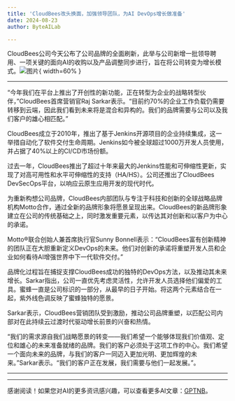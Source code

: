 ```yaml
---
title: 'CloudBees改头换面，加强领导团队，为AI DevOps增长做准备'
date: 2024-08-23
author: ByteAILab

---
```


CloudBees公司今天公布了公司品牌的全面刷新，此举与公司新增一批领导聘用、一项关键的面向AI的收购以及产品调整同步进行，旨在将公司转变为增长模式。![图片](https://ai-techpark.com/wp-content/uploads/2024/08/CloudBees-960x540.jpg){ width=60% }

---


“今年我们在平台上推出了开创性的新功能，正在转型为企业的战略转型伙伴，”CloudBees首席营销官Raj Sarkar表示。“目前约70%的企业工作负载仍需要转移到云端，因此我们看到未来将是混合和异构的。我们的品牌需要与公司以及我们客户的雄心相匹配。”

CloudBees成立于2010年，推出了基于Jenkins开源项目的企业持续集成，这一举措自动化了软件交付生命周期。Jenkins如今被全球超过1000万开发人员使用，并占据了40%以上的CI/CD市场份额。

过去一年，CloudBees推出了超过十年来最大的Jenkins性能和可伸缩性更新，实现了对高可用性和水平可伸缩性的支持（HA/HS）。公司还推出了CloudBees DevSecOps平台，以响应云原生应用开发的现代时代。

为重新构想公司品牌，CloudBees内部团队与专注于科技和创新的全球战略品牌机构Motto合作，通过全新的品牌形象将愿景呈现出来。CloudBees的新品牌形象建立在公司的传统基础之上，同时激发重要元素，以传达其对创新和以客户为中心的承诺。

Motto®联合创始人兼首席执行官Sunny Bonnell表示：“CloudBees富有创新精神的团队正在大胆重新定义DevOps的未来。他们对创新的承诺将重塑开发人员和企业如何看待AI增强世界中下一代软件交付。”

品牌化过程旨在捕捉支撑CloudBees成功的独特的DevOps方法，以及推动其未来增长。Sarkar指出，公司一直优先考虑灵活性，允许开发人员选择他们偏爱的工具。蜜蜂一直是公司标识的一部分，从最早的日子开始。将这两个元素结合在一起，紫外线色调反映了蜜蜂独特的愿景。

Sarkar表示，CloudBees营销团队受到激励，推动公司品牌重塑，以匹配公司内部对在此持续云过渡时代驱动增长前景的兴奋和热情。

“我们的需求源自我们战略愿景的转变——我们希望一个能够体现我们价值观、定位和雄心的未来准备就绪的品牌。我们的客户必须处于这项工作的中心。我们希望一个面向未来的品牌，与我们的客户一同迈入更加光明、更加辉煌的未来。”Sarkar表示。“我们的客户正在发展，我们需要与他们一起发展。”。

---
---
感谢阅读！如果您对AI的更多资讯感兴趣，可以查看更多AI文章：[GPTNB](https://gptnb.com)。